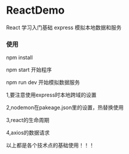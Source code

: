 # ReactDemo
React 学习入门基础
express 模拟本地数据和服务

### 使用
 npm install

 npm start 开始程序

 npm run dev 开始模拟数据服务
 
 1,要注意使用express时本地跨域的设置
 
 2,nodemon在pakeage.json里的设置，热替换使用
 
 3,react的生命周期
 
 4,axios的数据请求
 
 以上都是各个技术点的基础使用！！！
